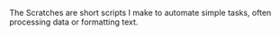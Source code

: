 The Scratches are short scripts I make to automate simple tasks, often processing data or formatting text.